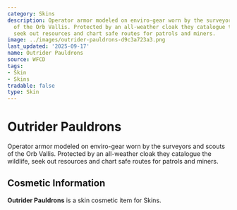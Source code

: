 ```yaml
---
category: Skins
description: Operator armor modeled on enviro-gear worn by the surveyors and scouts
  of the Orb Vallis. Protected by an all-weather cloak they catalogue the wildlife,
  seek out resources and chart safe routes for patrols and miners.
image: ../images/outrider-pauldrons-d9c3a723a3.png
last_updated: '2025-09-17'
name: Outrider Pauldrons
source: WFCD
tags:
- Skin
- Skins
tradable: false
type: Skin
---
```


# Outrider Pauldrons

Operator armor modeled on enviro-gear worn by the surveyors and scouts of the Orb Vallis. Protected by an all-weather cloak they catalogue the wildlife, seek out resources and chart safe routes for patrols and miners.

## Cosmetic Information

**Outrider Pauldrons** is a skin cosmetic item for Skins.

